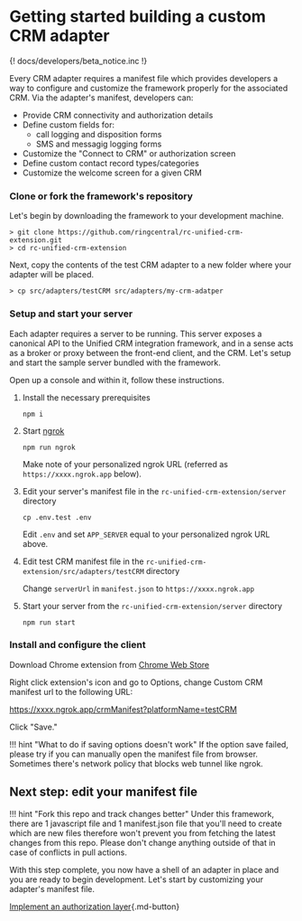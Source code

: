 # Getting started building a custom CRM adapter

{! docs/developers/beta_notice.inc !}

Every CRM adapter requires a manifest file which provides developers a way to configure and customize the framework properly for the associated CRM. Via the adapter's manifest, developers can:

* Provide CRM connectivity and authorization details
* Define custom fields for:
    * call logging and disposition forms
    * SMS and messagig logging forms
* Customize the "Connect to CRM" or authorization screen
* Define custom contact record types/categories
* Customize the welcome screen for a given CRM

### Clone or fork the framework's repository

Let's begin by downloading the framework to your development machine.

    > git clone https://github.com/ringcentral/rc-unified-crm-extension.git
    > cd rc-unified-crm-extension

Next, copy the contents of the test CRM adapter to a new folder where your adapter will be placed.

    > cp src/adapters/testCRM src/adapters/my-crm-adatper

### Setup and start your server

Each adapter requires a server to be running. This server exposes a canonical API to the Unified CRM integration framework, and in a sense acts as a broker or proxy between the front-end client, and the CRM. Let's setup and start the sample server bundled with the framework. 

Open up a console and within it, follow these instructions.

1. Install the necessary prerequisites

    ```
	npm i
	```

2. Start [ngrok](https://ngrok.com/)

    ```
	npm run ngrok
	```
	
    Make note of your personalized ngrok URL (referred as `https://xxxx.ngrok.app` below).
	
3. Edit your server's manifest file in the `rc-unified-crm-extension/server` directory

    ```
	cp .env.test .env
	```
	
	Edit `.env` and set `APP_SERVER` equal to your personalized ngrok URL above. 

4. Edit test CRM manifest file in the `rc-unified-crm-extension/src/adapters/testCRM` directory

	Change `serverUrl` in `manifest.json` to `https://xxxx.ngrok.app`

5. Start your server from the `rc-unified-crm-extension/server` directory

    ```
	npm run start
	```

### Install and configure the client

Download Chrome extension from [Chrome Web Store](https://chromewebstore.google.com/detail/ringcentral-crm-extension/kkhkjhafgdlihndcbnebljipgkandkhhd)

Right click extension's icon and go to Options, change Custom CRM manifest url to the following URL:

https://xxxx.ngrok.app/crmManifest?platformName=testCRM

Click "Save."

!!! hint "What to do if saving options doesn't work"
    If the option save failed, please try if you can manually open the manifest file from browser. Sometimes there's network policy that blocks web tunnel like ngrok.

## Next step: edit your manifest file

!!! hint "Fork this repo and track changes better"
    Under this framework, there are 1 javascript file and 1 manifest.json file that you'll need to create which are new files therefore won't prevent you from fetching the latest changes from this repo. Please don't change anything outside of that in case of conflicts in pull actions.

With this step complete, you now have a shell of an adapter in place and you are ready to begin development. Let's start by customizing your adapter's manifest file. 

[Implement an authorization layer](auth.md){.md-button}

